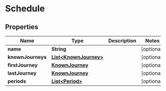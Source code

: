 
# Schedule

## Properties
Name | Type | Description | Notes
------------ | ------------- | ------------- | -------------
**name** | **String** |  |  [optional]
**knownJourneys** | [**List&lt;KnownJourney&gt;**](KnownJourney.md) |  |  [optional]
**firstJourney** | [**KnownJourney**](KnownJourney.md) |  |  [optional]
**lastJourney** | [**KnownJourney**](KnownJourney.md) |  |  [optional]
**periods** | [**List&lt;Period&gt;**](Period.md) |  |  [optional]



